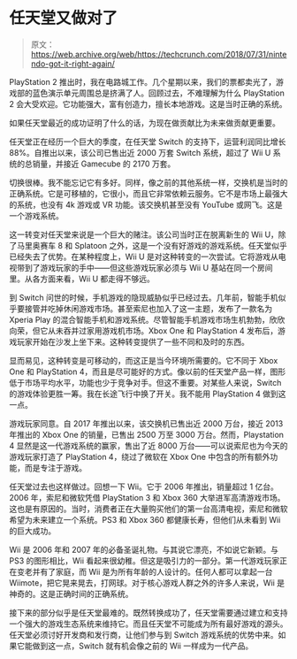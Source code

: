 # 任天堂又做对了 

> 原文：<https://web.archive.org/web/https://techcrunch.com/2018/07/31/nintendo-got-it-right-again/>

PlayStation 2 推出时，我在电路城工作。几个星期以来，我们的票都卖光了，游戏部的蓝色演示单元周围总是挤满了人。回顾过去，不难理解为什么 PlayStation 2 会大受欢迎。它功能强大，富有创造力，擅长本地游戏。这是当时正确的系统。

如果任天堂最近的成功证明了什么的话，为现在做贡献比为未来做贡献更重要。

任天堂正在经历一个巨大的季度，在任天堂 Switch 的支持下，运营利润同比增长 88%。自推出以来，该公司已售出近 2000 万套 Switch 系统，超过了 Wii U 系统的总销量，并接近 Gamecube 的 2170 万套。

切换很棒。我不能忘记它有多好。同样，像之前的其他系统一样，交换机是当时的正确系统。它是可移植的，它很小，而且它非常依赖云服务。它不是市场上最强大的系统，也没有 4k 游戏或 VR 功能。该交换机甚至没有 YouTube 或网飞。这是一个游戏系统。

这一转变对任天堂来说是一个巨大的赌注。该公司当时正在脱离新生的 Wii U，除了马里奥赛车 8 和 Splatoon 之外，这是一个没有好游戏的游戏系统。任天堂似乎已经失去了优势。在某种程度上，Wii U 是对这种转变的一次尝试。它将游戏从电视带到了游戏玩家的手中——但这些游戏玩家必须与 Wii U 基站在同一个房间里。从各方面来看，Wii U 都走得不够远。

到 Switch 问世的时候，手机游戏的隐现威胁似乎已经过去。几年前，智能手机似乎要接管并吃掉休闲游戏市场。甚至索尼也加入了这一主题，发布了一款名为 Xperia Play 的混合智能手机和游戏系统。尽管智能手机游戏市场生机勃勃，欣欣向荣，但它从未吞并过家用游戏机市场。Xbox One 和 PlayStation 4 发布后，游戏玩家开始在沙发上坐下来。这种转变提供了一些不同和及时的东西。

显而易见，这种转变是可移动的，而这正是当今环境所需要的。它不同于 Xbox One 和 PlayStation 4，而且是尽可能好的方式。像以前的任天堂产品一样，图形低于市场平均水平，功能也少于竞争对手。但这不重要。对某些人来说，Switch 的游戏体验更胜一筹。我在长途飞行中换了开关。我不能用 PlayStation 4 做到这一点。

游戏玩家同意。自 2017 年推出以来，该交换机已售出近 2000 万台，接近 2013 年推出的 Xbox One 的销量，已售出 2500 万至 3000 万台。然而，Playstation 4 显然是这一代游戏系统的赢家，售出了近 8000 万台——可以说索尼也为今天的游戏玩家打造了 PlayStation 4，绕过了微软在 Xbox One 中包含的所有额外功能，而是专注于游戏。

任天堂过去也这样做过。回想一下 Wii。它于 2006 年推出，销量超过 1 亿台。2006 年，索尼和微软凭借 PlayStation 3 和 Xbox 360 大举进军高清游戏市场。这也是有原因的。当时，消费者正在大量购买他们的第一台高清电视，索尼和微软希望为未来建立一个系统。PS3 和 Xbox 360 都健康长寿，但他们从未看到 Wii 的巨大成功。

Wii 是 2006 年和 2007 年的必备圣诞礼物。与其说它漂亮，不如说它新颖。与 PS3 的图形相比，Wii 看起来很幼稚。但这是吸引力的一部分。第一代游戏玩家正在变老并有了家庭，而 Wii 是为所有年龄的人设计的。任何人都可以拿起一台 Wiimote，把它晃来晃去，打网球。对于核心游戏人群之外的许多人来说，Wii 是神奇的。这是正确时间的正确系统。

接下来的部分似乎是任天堂最难的。既然转换成功了，任天堂需要通过建立和支持一个强大的游戏生态系统来维持它。而且任天堂不可能成为所有最好游戏的源头。任天堂必须讨好开发商和发行商，让他们参与到 Switch 游戏系统的优势中来。如果它能做到这一点，Switch 就有机会像之前的 Wii 一样成为一代产品。